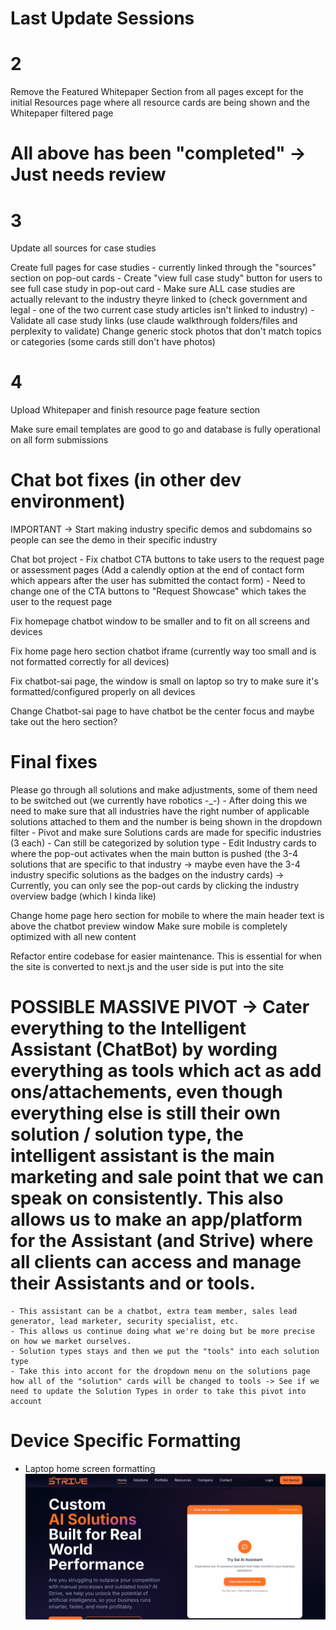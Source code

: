 # Last Update Sessions


# 2 

Remove the Featured Whitepaper Section from all pages except for the initial Resources page where all resource cards are being shown and the Whitepaper filtered page



# All above has been "completed" -> Just needs review #


# 3

Update all sources for case studies

Create full pages for case studies - currently linked through the "sources" section on pop-out cards
    - Create "view full case study" button for users to see full case study in pop-out card
    - Make sure ALL case studies are actually relevant to the industry theyre linked to (check government and legal - one of the two current case study articles isn't linked to industry)
    - Validate all case study links (use claude walkthrough folders/files and perplexity to validate)
Change generic stock photos that don't match topics or categories (some cards still don't have photos)

# 4

Upload Whitepaper and finish resource page feature section

Make sure email templates are good to go and database is fully operational on all form submissions

# Chat bot fixes (in other dev environment)

IMPORTANT -> Start making industry specific demos and subdomains so people can see the demo in their specific industry

Chat bot project - Fix chatbot CTA buttons to take users to the request page or assessment pages (Add a calendly option at the end of contact form which appears after the user has submitted the contact form) - Need to change one of the CTA buttons to "Request Showcase" which takes the user to the request page

Fix homepage chatbot window to be smaller and to fit on all screens and devices

Fix home page hero section chatbot iframe (currently way too small and is not formatted correctly for all devices)

Fix chatbot-sai page, the window is small on laptop so try to make sure it's formatted/configured properly on all devices

Change Chatbot-sai page to have chatbot be the center focus and maybe take out the hero section?
# Final fixes

Please go through all solutions and make adjustments, some of them need to be switched out (we currently have robotics -_-) 
    - After doing this we need to make sure that all industries have the right number of applicable solutions attached to them and the number is being shown in the dropdown filter
    - Pivot and make sure Solutions cards are made for specific industries (3 each) - Can still be categorized by solution type
    - Edit Industry cards to where the pop-out activates when the main button is pushed (the 3-4 solutions that are specific to that industry -> maybe even have the 3-4 industry specific solutions as the badges on the industry cards) -> Currently, you can only see the pop-out cards by clicking the industry overview badge (which I kinda like)

Change home page hero section for mobile to where the main header text is above the chatbot preview window
Make sure mobile is completely optimized with all new content

Refactor entire codebase for easier maintenance. This is essential for when the site is converted to next.js and the user side is put into the site



# POSSIBLE MASSIVE PIVOT -> Cater everything to the Intelligent Assistant (ChatBot) by wording everything as tools which act as add ons/attachements, even though everything else is still their own solution / solution type, the intelligent assistant is the main marketing and sale point that we can speak on consistently. This also allows us to make an app/platform for the Assistant (and Strive) where all clients can access and manage their Assistants and or tools.
    - This assistant can be a chatbot, extra team member, sales lead generator, lead marketer, security specialist, etc. 
    - This allows us continue doing what we're doing but be more precise on how we market ourselves.
    - Solution types stays and then we put the "tools" into each solution type
    - Take this into accont for the dropdown menu on the solutions page how all of the "solution" cards will be changed to tools -> See if we need to update the Solution Types in order to take this pivot into account



# Device Specific Formatting #

- Laptop home screen formatting
![alt text](image.png)
